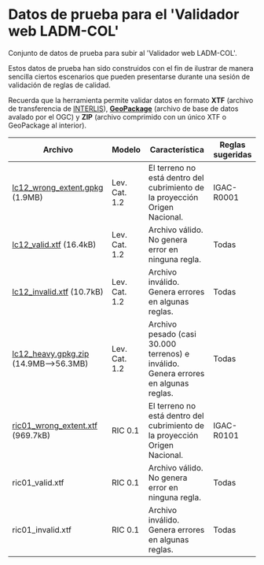 # Datos de prueba para el 'Validador web LADM-COL'
Conjunto de datos de prueba para subir al 'Validador web LADM-COL'.

Estos datos de prueba han sido construidos con el fin de ilustrar de manera sencilla ciertos escenarios que pueden presentarse durante una sesión de validación de reglas de calidad.

Recuerda que la herramienta permite validar datos en formato **XTF** (archivo de transferencia de [INTERLIS](https://www.interlis.ch/en)), [**GeoPackage**](https://www.ogc.org/standards/geopackage) (archivo de base de datos avalado por el OGC) y **ZIP** (archivo comprimido con un único XTF o GeoPackage al interior).



| Archivo                               | Modelo        | Característica                                               | Reglas sugeridas |
| ------------------------------------- | ------------- | ------------------------------------------------------------ | ---------------- |
| [lc12_wrong_extent.gpkg](https://github.com/Geoideal/Datos-de-prueba-Validador-web-LADM-COL/raw/main/data/lc12_wrong_extent.gpkg) (1.9MB)         | Lev. Cat. 1.2 | El terreno no está dentro del cubrimiento de la proyección Origen Nacional. | IGAC-R0001       |
| [lc12_valid.xtf](https://github.com/Geoideal/Datos-de-prueba-Validador-web-LADM-COL/blob/main/data/lc12_valid.xtf) (16.4kB)                       | Lev. Cat. 1.2 | Archivo válido. No genera error en ninguna regla.            | Todas            |
| [lc12_invalid.xtf](https://github.com/Geoideal/Datos-de-prueba-Validador-web-LADM-COL/blob/main/data/lc12_invalid.xtf) (10.7kB)                     | Lev. Cat. 1.2 | Archivo inválido. Genera errores en algunas reglas.          | Todas            |
| [lc12_heavy.gpkg.zip](https://github.com/Geoideal/Datos-de-prueba-Validador-web-LADM-COL/raw/main/data/lc12_heavy.gpkg.zip) (14.9MB-->56.3MB) | Lev. Cat. 1.2 | Archivo pesado (casi 30.000 terrenos) e inválido. Genera errores en algunas reglas. | Todas            |
| [ric01_wrong_extent.xtf](https://github.com/Geoideal/Datos-de-prueba-Validador-web-LADM-COL/raw/main/data/ric01_wrong_extent%20.gpkg) (969.7kB)               | RIC 0.1       | El terreno no está dentro del cubrimiento de la proyección Origen Nacional. | IGAC-R0101       |
| ric01_valid.xtf                       | RIC 0.1       | Archivo válido. No genera error en ninguna regla.            | Todas            |
| ric01_invalid.xtf                     | RIC 0.1       | Archivo inválido. Genera errores en algunas reglas.          | Todas            |

